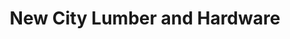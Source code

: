 ---
title: "New City Lumber and Hardware"
url: /cabanatuan/new-city-lumber-and-hardware/
shop: trade
---